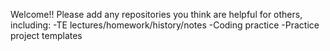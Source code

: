 Welcome!! Please add any repositories you think are helpful for others, including:
-TE lectures/homework/history/notes
-Coding practice
-Practice project templates

